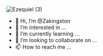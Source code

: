 ![Ezequiel (3)](https://github.com/Zakingston/Zakingston/assets/136823533/0a798941-cfa5-484c-ac8a-dd20986ad76f)
- 👋 Hi, I’m @Zakingston
- 👀 I’m interested in ...
- 🌱 I’m currently learning ...
- 💞️ I’m looking to collaborate on ...
- 📫 How to reach me ...

<!---
Zakingston/Zakingston is a ✨ special ✨ repository because its `README.md` (this file) appears on your GitHub profile.
You can click the Preview link to take a look at your changes.
--->
